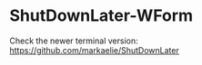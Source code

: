# ShutDownLater-WForm

Check the newer terminal version: https://github.com/markaelie/ShutDownLater
